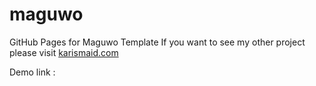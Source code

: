 # maguwo
GitHub Pages for Maguwo Template
If you want to see my other project please visit <a href="https://karismaid.com"> karismaid.com</a>

Demo link : 